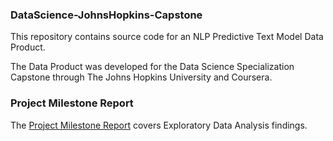 ### DataScience-JohnsHopkins-Capstone
This repository contains source code for an NLP Predictive Text Model Data Product.

The Data Product was developed for the Data Science Specialization Capstone through The Johns Hopkins University and Coursera.

### Project Milestone Report
The [Project Milestone Report](http://rpubs.com/ebrucecfa/DSC_MilestoneReport) covers Exploratory Data Analysis findings.
